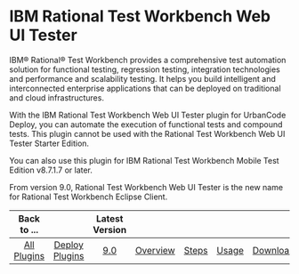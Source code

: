 
IBM Rational Test Workbench Web UI Tester
=========================================


IBM® Rational® Test Workbench provides a comprehensive test automation solution for functional testing, regression 
testing, integration technologies and performance and scalability testing. It helps you build intelligent and 
interconnected enterprise applications that can be deployed on traditional and cloud infrastructures. 


With the IBM 
Rational Test Workbench Web UI Tester plugin for UrbanCode Deploy, you can automate the execution of functional tests 
and compound tests. This plugin cannot be used with the Rational Test Workbench Web UI Tester Starter Edition.


You can
 also use this plugin for IBM Rational Test Workbench Mobile Test Edition v8.7.1.7 or later.


From version 9.0, 
Rational Test Workbench Web UI Tester is the new name for Rational Test Workbench Eclipse Client.




|Back to ...||Latest Version|||||
| :---: | :---: | :---: | :---: | :---: | :---: | :---: |
|[All Plugins](../../index.md)|[Deploy Plugins](../README.md)|[9.0](https://raw.githubusercontent.com/UrbanCode/IBM-UCD-PLUGINS/main/files/RFT-WebUI-UCD/RFT-WebUI-UCD-9.0.zip)|[Overview](overview.md)|[Steps](steps.md)|[Usage](usage.md)|[Downloads](downloads.md)|

